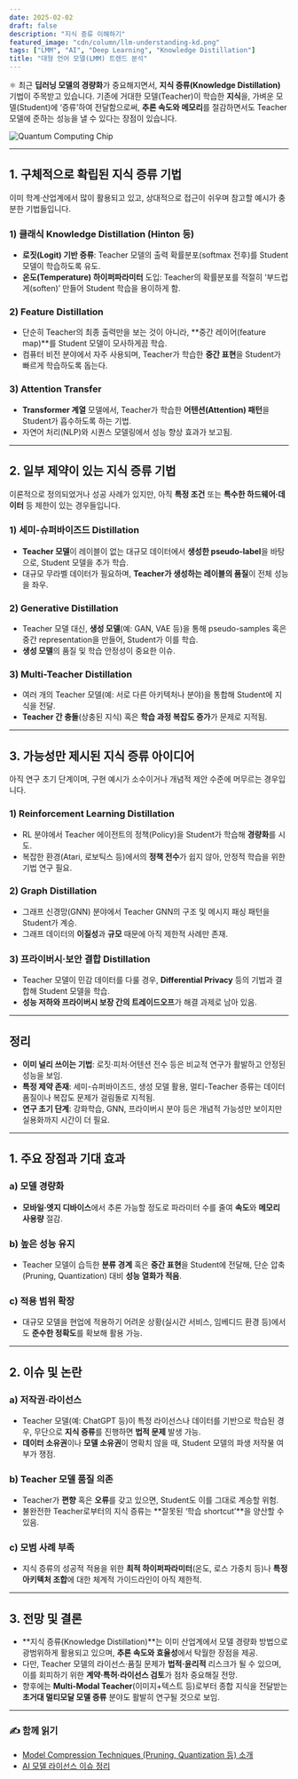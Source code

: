 ```yaml
---
date: 2025-02-02
draft: false
description: "지식 증류 이해하기"
featured_image: "cdn/column/llm-understanding-kd.png"
tags: ["LMM", "AI", "Deep Learning", "Knowledge Distillation"]
title: "대형 언어 모델(LMM) 트렌드 분석"
---
```


⚛️ 최근 **딥러닝 모델의 경량화**가 중요해지면서, **지식 증류(Knowledge Distillation)** 기법이 주목받고 있습니다. 기존에 거대한 모델(Teacher)이 학습한 **지식**을, 가벼운 모델(Student)에 ‘증류’하여 전달함으로써, **추론 속도와 메모리**를 절감하면서도 Teacher 모델에 준하는 성능을 낼 수 있다는 장점이 있습니다.

<!--more-->

![Quantum Computing Chip](https://blog.plura.io/cdn/column/llm-understanding-kd.png)

---

## 1. 구체적으로 확립된 지식 증류 기법

이미 학계·산업계에서 많이 활용되고 있고, 상대적으로 접근이 쉬우며 참고할 예시가 충분한 기법들입니다.

### 1) 클래식 Knowledge Distillation (Hinton 등)
- **로짓(Logit) 기반 증류**: Teacher 모델의 출력 확률분포(softmax 전후)를 Student 모델이 학습하도록 유도.  
- **온도(Temperature) 하이퍼파라미터** 도입: Teacher의 확률분포를 적절히 ‘부드럽게(soften)’ 만들어 Student 학습을 용이하게 함.

### 2) Feature Distillation
- 단순히 Teacher의 최종 출력만을 보는 것이 아니라, **중간 레이어(feature map)**를 Student 모델이 모사하게끔 학습.  
- 컴퓨터 비전 분야에서 자주 사용되며, Teacher가 학습한 **중간 표현**을 Student가 빠르게 학습하도록 돕는다.

### 3) Attention Transfer
- **Transformer 계열** 모델에서, Teacher가 학습한 **어텐션(Attention) 패턴**을 Student가 흡수하도록 하는 기법.  
- 자연어 처리(NLP)와 시퀀스 모델링에서 성능 향상 효과가 보고됨.

---

## 2. 일부 제약이 있는 지식 증류 기법

이론적으로 정의되었거나 성공 사례가 있지만, 아직 **특정 조건** 또는 **특수한 하드웨어·데이터** 등 제한이 있는 경우들입니다.

### 1) 세미-슈퍼바이즈드 Distillation
- **Teacher 모델**이 레이블이 없는 대규모 데이터에서 **생성한 pseudo-label**을 바탕으로, Student 모델을 추가 학습.  
- 대규모 무라벨 데이터가 필요하며, **Teacher가 생성하는 레이블의 품질**이 전체 성능을 좌우.

### 2) Generative Distillation
- Teacher 모델 대신, **생성 모델**(예: GAN, VAE 등)을 통해 pseudo-samples 혹은 중간 representation을 만들어, Student가 이를 학습.  
- **생성 모델**의 품질 및 학습 안정성이 중요한 이슈.

### 3) Multi-Teacher Distillation
- 여러 개의 Teacher 모델(예: 서로 다른 아키텍처나 분야)을 통합해 Student에 지식을 전달.  
- **Teacher 간 충돌**(상충된 지식) 혹은 **학습 과정 복잡도 증가**가 문제로 지적됨.

---

## 3. 가능성만 제시된 지식 증류 아이디어

아직 연구 초기 단계이며, 구현 예시가 소수이거나 개념적 제안 수준에 머무르는 경우입니다.

### 1) Reinforcement Learning Distillation
- RL 분야에서 Teacher 에이전트의 정책(Policy)을 Student가 학습해 **경량화**를 시도.  
- 복잡한 환경(Atari, 로보틱스 등)에서의 **정책 전수**가 쉽지 않아, 안정적 학습을 위한 기법 연구 필요.

### 2) Graph Distillation
- 그래프 신경망(GNN) 분야에서 Teacher GNN의 구조 및 메시지 패싱 패턴을 Student가 계승.  
- 그래프 데이터의 **이질성**과 **규모** 때문에 아직 제한적 사례만 존재.

### 3) 프라이버시·보안 결합 Distillation
- Teacher 모델이 민감 데이터를 다룰 경우, **Differential Privacy** 등의 기법과 결합해 Student 모델을 학습.  
- **성능 저하와 프라이버시 보장 간의 트레이드오프**가 해결 과제로 남아 있음.

---

## 정리

- **이미 널리 쓰이는 기법**: 로짓·피처·어텐션 전수 등은 비교적 연구가 활발하고 안정된 성능을 보임.  
- **특정 제약 존재**: 세미-슈퍼바이즈드, 생성 모델 활용, 멀티-Teacher 증류는 데이터 품질이나 복잡도 문제가 걸림돌로 지적됨.  
- **연구 초기 단계**: 강화학습, GNN, 프라이버시 분야 등은 개념적 가능성만 보이지만 실용화까지 시간이 더 필요.

---

## 1. 주요 장점과 기대 효과

### a) 모델 경량화
- **모바일·엣지 디바이스**에서 추론 가능할 정도로 파라미터 수를 줄여 **속도**와 **메모리 사용량** 절감.

### b) 높은 성능 유지
- Teacher 모델이 습득한 **분류 경계** 혹은 **중간 표현**을 Student에 전달해, 단순 압축(Pruning, Quantization) 대비 **성능 열화가 적음**.

### c) 적용 범위 확장
- 대규모 모델을 현업에 적용하기 어려운 상황(실시간 서비스, 임베디드 환경 등)에서도 **준수한 정확도**를 확보해 활용 가능.

---

## 2. 이슈 및 논란

### a) 저작권·라이선스
- Teacher 모델(예: ChatGPT 등)이 특정 라이선스나 데이터를 기반으로 학습된 경우, 무단으로 **지식 증류**를 진행하면 **법적 문제** 발생 가능.
- **데이터 소유권**이나 **모델 소유권**이 명확치 않을 때, Student 모델의 파생 저작물 여부가 쟁점.

### b) Teacher 모델 품질 의존
- Teacher가 **편향** 혹은 **오류**를 갖고 있으면, Student도 이를 그대로 계승할 위험.
- 불완전한 Teacher로부터의 지식 증류는 **잘못된 ‘학습 shortcut’**을 양산할 수 있음.

### c) 모범 사례 부족
- 지식 증류의 성공적 적용을 위한 **최적 하이퍼파라미터**(온도, 로스 가중치 등)나 **특정 아키텍처 조합**에 대한 체계적 가이드라인이 아직 제한적.

---

## 3. 전망 및 결론

- **지식 증류(Knowledge Distillation)**는 이미 산업계에서 모델 경량화 방법으로 광범위하게 활용되고 있으며, **추론 속도와 효율성**에서 탁월한 장점을 제공.  
- 다만, Teacher 모델의 라이선스·품질 문제가 **법적·윤리적** 리스크가 될 수 있으며, 이를 회피하기 위한 **계약·특허·라이선스 검토**가 점차 중요해질 전망.  
- 향후에는 **Multi-Modal Teacher**(이미지+텍스트 등)로부터 종합 지식을 전달받는 **초거대 멀티모달 모델 증류** 분야도 활발히 연구될 것으로 보임.

---

### ✍️ **함께 읽기**
- [Model Compression Techniques (Pruning, Quantization 등) 소개](https://blog.plura.io/ko/column/model_compression_basics/)  
- [AI 모델 라이선스 이슈 정리](https://blog.plura.io/ko/column/ai_license_guide/)
